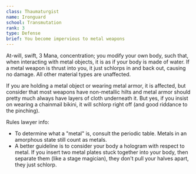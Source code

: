 ```yaml
---
class: Thaumaturgist
name: Ironguard
school: Transmutation
rank: 3
type: Defense
brief: You become impervious to metal weapons
---
```


At-will, swift, 3 Mana, concentration; you modify your own body, such that, when interacting with metal objects, it is as if your body is made of water. If a metal weapon is thrust into you, it just schlorps in and back out, causing no damage. All other material types are unaffected.

If you are holding a metal object or wearing metal armor, it is affected, but consider that most weapons have non-metallic hilts and metal armor should pretty much always have layers of cloth underneath it. But yes, if you insist on wearing a chainmail bikini, it will schlorp right off (and good riddance to the pinching).

Rules lawyer info:
- To determine what a "metal" is, consult the periodic table. Metals in an amorphous state still count as metals.
- A better guideline is to consider your body a hologram with respect to metal. If you insert two metal plates stuck together into your body, then separate them (like a stage magician), they don't pull your halves apart, they just schlorp.